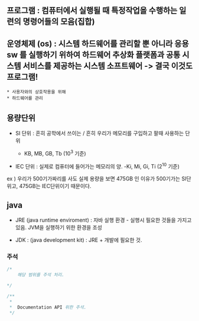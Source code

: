 
## 프로그램 :  컴퓨터에서 실행될 때 특정작업을 수행하는 일련의 명령어들의 모음(집합)

## 운영체제 (os) : 시스템 하드웨어를 관리할 뿐 아니라 응용 sw 를 실행하기 위하여 하드웨어 추상화 플랫폼과 공통 시스템 서비스를 제공하는 시스템 소프트웨어 -> 결국 이것도 프로그램!
    
    * 사용자와의 상호작용을 위해
    * 하드웨어를 관리


## 용량단위

* SI 단위 : 흔히 공학에서 쓰이는 / 흔히 우리가 메모리를 구입하고 팔때 사용하는 단위
    - KB, MB, GB, Tb (10<sup>3</sup> 기준)

* IEC 단위 : 실제로 컴퓨터에 들어가는 메모리의 양.
    -Ki, Mi, Gi, Ti (2<sup>10</sup> 기준)

ex ) 우리가 500기가짜리를 사도 실제 용량을 보면 475GB 인 이유가 500기가는 SI단위고, 475GB는 IEC단위이기 때문이다.



## java

* JRE (java runtime enviroment) : 자바 실행 환경 - 실행시 필요한 것들을 가지고 있음. JVM을 실행하기 위한 환경을 조성


* JDK : (java development kit) : JRE + 개발에 필요한 것.


### 주석

```java
/*
    해당 범위를 주석 처리.

*/ 

/**
 *
 *  Documentation API 위한 주석.
 */
```



